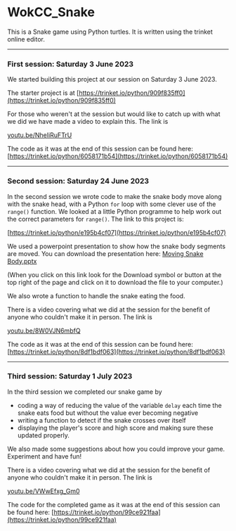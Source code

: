 # WokCC_Snake

This is a Snake game using Python turtles. It is written using the trinket online editor.

------------------------------------------------------------------------

### First session: Saturday 3 June 2023

We started building this project at our session on Saturday 3 June 2023.

The starter project is at
[https://trinket.io/python/909f835ff0](https://trinket.io/python/909f835ff0)

For those who weren't at the session but would like to catch up with what we did we have made a video to explain this. The link is

[youtu.be/NheIiRuFTrU](https://youtu.be/NheIiRuFTrU)

The code as it was at the end of this session can be found here:
[https://trinket.io/python/6058171b54](https://trinket.io/python/6058171b54)

------------------------------------------------------------------------

### Second session: Saturday 24 June 2023

In the second session we wrote code to make the snake body move along with the snake head, with a Python ```for``` loop with some clever use of the ```range()``` function. We looked at a little Python programme to help work out the correct parameters for ```range()```. The link to this project is:

[https://trinket.io/python/e195b4cf07](https://trinket.io/python/e195b4cf07)

We used a powerpoint presentation to show how the snake body segments are moved. You can download the presentation here: [Moving Snake Body.pptx](https://github.com/WokLibCodeClub/WokCC_Snake/blob/main/Moving%20Snake%20Body.pptx)

(When you click on this link look for the Download symbol or button at the top right of the page and click on it to download the file to your computer.)

We also wrote a function to handle the snake eating the food.

There is a video covering what we did at the session for the benefit of anyone who couldn't make it in person. The link is

[youtu.be/8W0VJN6mbfQ](https://youtu.be/8W0VJN6mbfQ)

The code as it was at the end of this session can be found here:
[https://trinket.io/python/8df1bdf063](https://trinket.io/python/8df1bdf063)

------------------------------------------------------------------------

### Third session: Saturday 1 July 2023

In the third session we completed our snake game by

* coding a way of reducing the value of the variable ```delay``` each time the snake eats food but without the value ever becoming negative
* writing a function to detect if the snake crosses over itself
* displaying the player's score and high score and making sure these updated properly.

We also made some suggestions about how you could improve your game. Experiment and have fun!

There is a video covering what we did at the session for the benefit of anyone who couldn't make it in person. The link is

[youtu.be/VWwEfxg_Gm0](https://youtu.be/VWwEfxg_Gm0)

The code for the completed game as it was at the end of this session can be found here:
[https://trinket.io/python/99ce921faa](https://trinket.io/python/99ce921faa)
